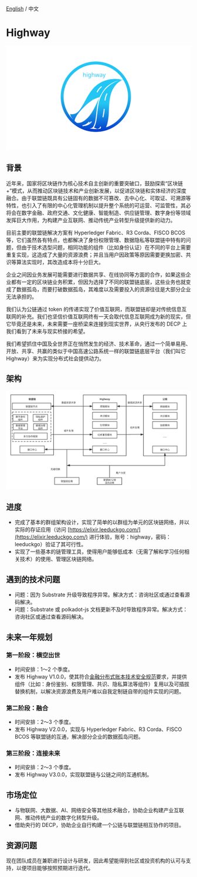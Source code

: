 [English](./project.md) / 中文

# Highway

![](./images/logo.svg)

## 背景

近年来，国家将区块链作为核心技术自主创新的重要突破口，鼓励探索“区块链+”模式，从而推动区块链技术和产业创新发展，以促进区块链和实体经济的深度融合。由于联盟链既具有公链固有的数据不可篡改、去中心化、可取证、可溯源等特性，也引入了有限的中心化管理机制以提升整个系统的可运营、可监管性，其必将会在数字金融、政府交通、文化健康、智能制造、供应链管理、数字身份等领域发挥巨大作用，为构建产业互联网、推动传统产业转型升级提供新的动力。

目前主要的联盟链解决方案有 Hyperledger Fabric、R3 Corda、FISCO BCOS 等，它们虽然各有特点，也都解决了身份权限管理、数据隐私等联盟链中特有的问题，但由于技术选型问题，相同功能的组件（比如身份认证）在不同的平台上需要重复实现，这造成了大量的资源浪费；并且当用户因政策等原因需要更换加密、共识等算法实现时，其改造成本将十分巨大。

企业之间因业务发展可能需要进行数据共享、在线协同等方面的合作，如果这些企业都有一定的区块链业务积累，但因为选择了不同的联盟链底层，这些业务也就变成了数据孤岛，而要打破数据孤岛，其难度以及需要投入的资源往往是大部分企业无法承担的。

我们认为公链通过 token 的传递实现了价值互联网，而联盟链却是对传统信息互联网的补充。我们也坚信价值互联网终有一天会取代信息互联网成为新的现实，但它毕竟还是未来，未来需要一座桥梁来连接到现实世界，从央行发布的 DECP 上我们看到了未来与现实桥接的希望。

我们希望抓住中国及全世界正在悄然发生的经济、技术革命，通过一个简单易用、开放、共享、共赢的类似于中国高速公路系统一样的联盟链底层平台（我们叫它 Highway）来为实现分布式社会提供动力。

## 架构

![](./images/architecture_CN.svg)

## 进度

* 完成了基本的群组架构设计，实现了简单的以群组为单元的区块链网络，并以实际的存证应用（访问 [https://elixir.leeduckgo.com/](https://elixir.leeduckgo.com/) 进行体验，账号：highway，密码：leeduckgo）验证了其可行性。
* 实现了一些基本的链管理工具，使得用户能够低成本（无需了解和学习任何相关技术）的使用、管理区块链网络。

## 遇到的技术问题

* 问题：因为 Substrate 升级导致程序异常。解决方式：咨询社区或通过查看源码解决。
* 问题：Substrate 或 polkadot-js 文档更新不及时导致程序异常。解决方式：咨询社区或通过查看源码解决。

## 未来一年规划
### 第一阶段：横空出世

* 时间安排：1～2 个季度。
* 发布 Highway V1.0.0，使其符合[金融分布式账本技术安全规范](https://www.cfstc.org/bzgk/gk/view/bzxq.jsp?i_id=1855)要求，并提供组件（比如：身份鉴别、权限管理、共识、隐私算法等组件）复用以及可插拔替换机制，以解决资源浪费及用户难以自我定制链自带的组件实现的问题。
### 第二阶段：融合

* 时间安排：2～3 个季度。
* 发布 Highway V2.0.0，实现与 Hyperledger Fabric、R3 Corda、FISCO BCOS 等联盟链的互通，解决部分企业的数据孤岛问题。

### 第三阶段：连接未来

* 时间安排：2～3 个季度。
* 发布 Highway V3.0.0，实现联盟链与公链之间的互通机制。

## 市场定位

* 与物联网、大数据、AI、网络安全等其他技术融合，协助企业构建产业互联网、推动传统产业的数字化转型升级。
* 借助央行的 DECP，协助企业自行构建一个公链与联盟链相互协作的项目。

## 资源问题

现在团队成员在兼职进行设计与研发，因此希望能得到社区或投资机构的认可与支持，以便项目能够按照预期进行迭代。
